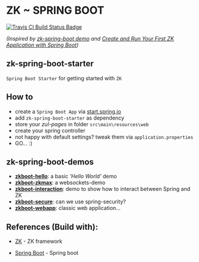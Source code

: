 # ZK ~ SPRING BOOT
[![Travis CI Build Status Badge](https://travis-ci.org/dirkdeyne/zk-spring-boot-starter.svg?branch=master)](https://travis-ci.org/dirkdeyne/zk-spring-boot-starter)

*(Inspired by [zk-spring-boot demo](https://github.com/zkoss-demo/zk-spring-boot) and [Create and Run Your First ZK Application with Spring Boot](https://www.zkoss.org/wiki/ZK%20Installation%20Guide/Quick%20Start/Create%20and%20Run%20Your%20First%20ZK%20Application%20with%20Spring%20Boot))*

## zk-spring-boot-starter
`Spring Boot Starter` for getting started with `ZK` 

## How to
* create a `Spring Boot App` via [start.spring.io](https://start.spring.io)
* add `zk-spring-boot-starter` as dependency
* store your _zul-pages_ in folder `src\main\resources\web`
* create your spring controller
* not happy with default settings? tweak them via `application.properties`
* GO... :)

## zk-spring-boot-demos
- **[zkboot-hello](https://github.com/dirkdeyne/zk-spring-boot-starter/tree/master/zk-spring-boot-demos/zkboot-hello)**: a basic _'Hello World'_ demo
- **[zkboot-zkmax](https://github.com/dirkdeyne/zk-spring-boot-starter/tree/master/zk-spring-boot-demos/zkboot-zkmax)**: a websockets-demo
- **[zkboot-interaction](https://github.com/dirkdeyne/zk-spring-boot-starter/tree/master/zk-spring-boot-demos/zkboot-interaction)**: demo to show how to interact between Spring and ZK
- **[zkboot-secure](https://github.com/dirkdeyne/zk-spring-boot-starter/tree/master/zk-spring-boot-demos/zkboot-secure)**: can we use spring-security?
- **[zkboot-webapp](https://github.com/dirkdeyne/zk-spring-boot-starter/tree/master/zk-spring-boot-demos/zkboot-webapp)**: classic web application... 

## References (Build with):
- [ZK](https://www.zkoss.org) - ZK framework

- [Spring Boot](https://start.spring.io) - Spring boot
